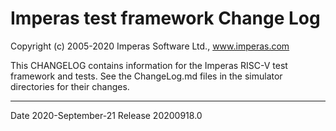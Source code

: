 # Imperas test framework Change Log

Copyright (c) 2005-2020 Imperas Software Ltd., www.imperas.com

This CHANGELOG contains information for the Imperas RISC-V test framework and tests.
See the ChangeLog.md files in the simulator directories for their changes.

---
Date 2020-September-21
Release 20200918.0




